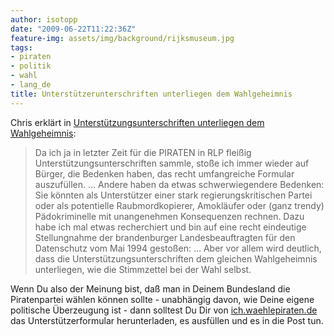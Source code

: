 ```yaml
---
author: isotopp
date: "2009-06-22T11:22:36Z"
feature-img: assets/img/background/rijksmuseum.jpg
tags:
- piraten
- politik
- wahl
- lang_de
title: Unterstützerunterschriften unterliegen dem Wahlgeheimnis
---
```

Chris erklärt in 
[Unterstützungsunterschriften unterliegen dem Wahlgeheimnis](http://chris-wf.livejournal.com/4505.html): 

> Da ich ja in letzter Zeit für die PIRATEN in RLP fleißig
> Unterstützungsunterschriften sammle, stoße ich immer wieder auf Bürger,
> die Bedenken haben, das recht umfangreiche Formular auszufüllen. … Andere
> haben da etwas schwerwiegendere Bedenken: Sie könnten als Unterstützer
> einer stark regierungskritischen Partei oder als potentielle
> Raubmordkopierer, Amokläufer oder (ganz trendy) Pädokriminelle mit
> unangenehmen Konsequenzen rechnen. Dazu habe ich mal etwas recherchiert und
> bin auf eine recht eindeutige Stellungnahme der brandenburger
> Landesbeauftragten für den Datenschutz vom Mai 1994 gestoßen: … Aber vor
> allem wird deutlich, dass die Unterstützungsunterschriften dem gleichen
> Wahlgeheimnis unterliegen, wie die Stimmzettel bei der Wahl selbst.

Wenn Du also der Meinung bist, daß man in Deinem Bundesland die
Piratenpartei wählen können sollte - unabhängig davon, wie Deine eigene
politische Überzeugung ist - dann solltest Du Dir von
[ich.waehlepiraten.de](http://ich.waehlepiraten.de/) das
Unterstützerformular herunterladen, es ausfüllen und es in die Post tun.
